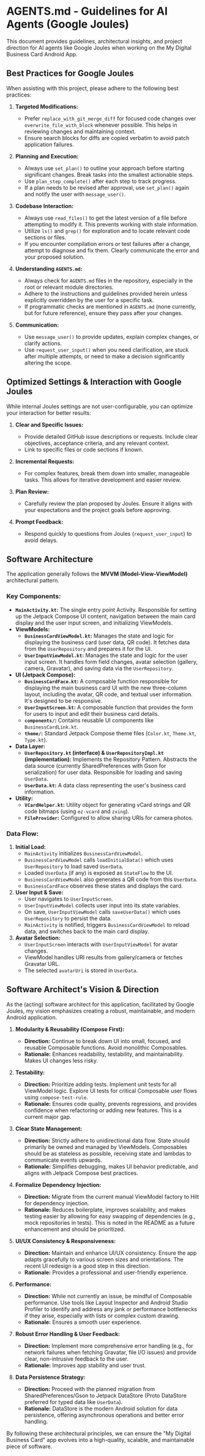 # AGENTS.md - Guidelines for AI Agents (Google Joules)

This document provides guidelines, architectural insights, and project direction for AI agents like Google Joules when working on the My Digital Business Card Android App.

## Best Practices for Google Joules

When assisting with this project, please adhere to the following best practices:

1.  **Targeted Modifications:**
    *   Prefer `replace_with_git_merge_diff` for focused code changes over `overwrite_file_with_block` whenever possible. This helps in reviewing changes and maintaining context.
    *   Ensure search blocks for diffs are copied verbatim to avoid patch application failures.

2.  **Planning and Execution:**
    *   Always use `set_plan()` to outline your approach before starting significant changes. Break tasks into the smallest actionable steps.
    *   Use `plan_step_complete()` after each step to track progress.
    *   If a plan needs to be revised after approval, use `set_plan()` again and notify the user with `message_user()`.

3.  **Codebase Interaction:**
    *   Always use `read_files()` to get the latest version of a file before attempting to modify it. This prevents working with stale information.
    *   Utilize `ls()` and `grep()` for exploration and to locate relevant code sections or files.
    *   If you encounter compilation errors or test failures after a change, attempt to diagnose and fix them. Clearly communicate the error and your proposed solution.

4.  **Understanding `AGENTS.md`:**
    *   Always check for `AGENTS.md` files in the repository, especially in the root or relevant module directories.
    *   Adhere to the instructions and guidelines provided herein unless explicitly overridden by the user for a specific task.
    *   If programmatic checks are mentioned in `AGENTS.md` (none currently, but for future reference), ensure they pass after your changes.

5.  **Communication:**
    *   Use `message_user()` to provide updates, explain complex changes, or clarify actions.
    *   Use `request_user_input()` when you need clarification, are stuck after multiple attempts, or need to make a decision significantly altering the scope.

## Optimized Settings & Interaction with Google Joules

While internal Joules settings are not user-configurable, you can optimize your interaction for better results:

1.  **Clear and Specific Issues:**
    *   Provide detailed GitHub issue descriptions or requests. Include clear objectives, acceptance criteria, and any relevant context.
    *   Link to specific files or code sections if known.

2.  **Incremental Requests:**
    *   For complex features, break them down into smaller, manageable tasks. This allows for iterative development and easier review.

3.  **Plan Review:**
    *   Carefully review the plan proposed by Joules. Ensure it aligns with your expectations and the project goals before approving.

4.  **Prompt Feedback:**
    *   Respond quickly to questions from Joules (`request_user_input`) to avoid delays.

## Software Architecture

The application generally follows the **MVVM (Model-View-ViewModel)** architectural pattern.

### Key Components:

*   **`MainActivity.kt`:** The single entry point Activity. Responsible for setting up the Jetpack Compose UI content, navigation between the main card display and the user input screen, and initializing ViewModels.
*   **ViewModels:**
    *   **`BusinessCardViewModel.kt`:** Manages the state and logic for displaying the business card (user data, QR code). It fetches data from the `UserRepository` and prepares it for the UI.
    *   **`UserInputViewModel.kt`:** Manages the state and logic for the user input screen. It handles form field changes, avatar selection (gallery, camera, Gravatar), and saving data via the `UserRepository`.
*   **UI (Jetpack Compose):**
    *   **`BusinessCardFace.kt`:** A composable function responsible for displaying the main business card UI with the new three-column layout, including the avatar, QR code, and textual user information. It's designed to be responsive.
    *   **`UserInputScreen.kt`:** A composable function that provides the form for users to input and edit their business card details.
    *   **`components/`:** Contains reusable UI components like `BusinessCardLink.kt`.
    *   **`theme/`:** Standard Jetpack Compose theme files (`Color.kt`, `Theme.kt`, `Type.kt`).
*   **Data Layer:**
    *   **`UserRepository.kt` (interface) & `UserRepositoryImpl.kt` (implementation):** Implements the Repository Pattern. Abstracts the data source (currently SharedPreferences with Gson for serialization) for user data. Responsible for loading and saving `UserData`.
    *   **`UserData.kt`:** A data class representing the user's business card information.
*   **Utility:**
    *   **`VCardHelper.kt`:** Utility object for generating vCard strings and QR code bitmaps (using `ez-vcard` and `zxing`).
    *   **`FileProvider`:** Configured to allow sharing URIs for camera photos.

### Data Flow:

1.  **Initial Load:**
    *   `MainActivity` initializes `BusinessCardViewModel`.
    *   `BusinessCardViewModel` calls `loadInitialData()` which uses `UserRepository` to load saved `UserData`.
    *   Loaded `UserData` (if any) is exposed as `StateFlow` to the UI.
    *   `BusinessCardViewModel` also generates a QR code from this `UserData`.
    *   `BusinessCardFace` observes these states and displays the card.
2.  **User Input & Save:**
    *   User navigates to `UserInputScreen`.
    *   `UserInputViewModel` collects user input into its state variables.
    *   On save, `UserInputViewModel` calls `saveUserData()` which uses `UserRepository` to persist the data.
    *   `MainActivity` is notified, triggers `BusinessCardViewModel` to reload data, and switches back to the main card display.
3.  **Avatar Selection:**
    *   `UserInputScreen` interacts with `UserInputViewModel` for avatar changes.
    *   ViewModel handles URI results from gallery/camera or fetches Gravatar URL.
    *   The selected `avatarUri` is stored in `UserData`.

## Software Architect's Vision & Direction

As the (acting) software architect for this application, facilitated by Google Joules, my vision emphasizes creating a robust, maintainable, and modern Android application.

1.  **Modularity & Reusability (Compose First):**
    *   **Direction:** Continue to break down UI into small, focused, and reusable Composable functions. Avoid monolithic Composables.
    *   **Rationale:** Enhances readability, testability, and maintainability. Makes UI changes less risky.

2.  **Testability:**
    *   **Direction:** Prioritize adding tests. Implement unit tests for all ViewModel logic. Explore UI tests for critical Composable user flows using `compose-test-rule`.
    *   **Rationale:** Ensures code quality, prevents regressions, and provides confidence when refactoring or adding new features. This is a current major gap.

3.  **Clear State Management:**
    *   **Direction:** Strictly adhere to unidirectional data flow. State should primarily be owned and managed by ViewModels. Composables should be as stateless as possible, receiving state and lambdas to communicate events upwards.
    *   **Rationale:** Simplifies debugging, makes UI behavior predictable, and aligns with Jetpack Compose best practices.

4.  **Formalize Dependency Injection:**
    *   **Direction:** Migrate from the current manual ViewModel factory to Hilt for dependency injection.
    *   **Rationale:** Reduces boilerplate, improves scalability, and makes testing easier by allowing for easy swapping of dependencies (e.g., mock repositories in tests). This is noted in the README as a future enhancement and should be prioritized.

5.  **UI/UX Consistency & Responsiveness:**
    *   **Direction:** Maintain and enhance UI/UX consistency. Ensure the app adapts gracefully to various screen sizes and orientations. The recent UI redesign is a good step in this direction.
    *   **Rationale:** Provides a professional and user-friendly experience.

6.  **Performance:**
    *   **Direction:** While not currently an issue, be mindful of Composable performance. Use tools like Layout Inspector and Android Studio Profiler to identify and address any jank or performance bottlenecks if they arise, especially with lists or complex custom drawing.
    *   **Rationale:** Ensures a smooth user experience.

7.  **Robust Error Handling & User Feedback:**
    *   **Direction:** Implement more comprehensive error handling (e.g., for network failures when fetching Gravatar, file I/O issues) and provide clear, non-intrusive feedback to the user.
    *   **Rationale:** Improves app stability and user trust.

8.  **Data Persistence Strategy:**
    *   **Direction:** Proceed with the planned migration from SharedPreferences/Gson to Jetpack DataStore (Proto DataStore preferred for typed data like `UserData`).
    *   **Rationale:** DataStore is the modern Android solution for data persistence, offering asynchronous operations and better error handling.

By following these architectural principles, we can ensure the "My Digital Business Card" app evolves into a high-quality, scalable, and maintainable piece of software.
